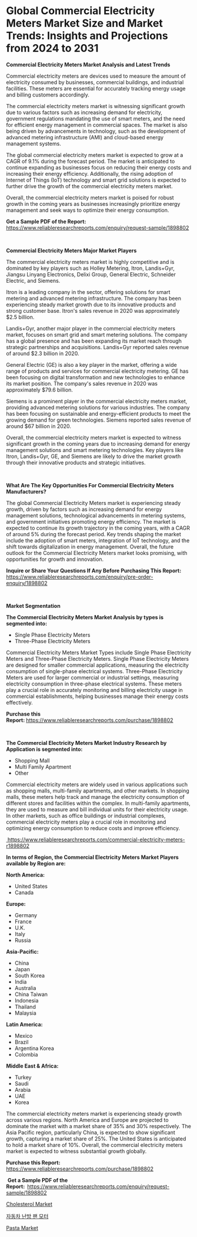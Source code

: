 <p><h1>Global Commercial Electricity Meters Market Size and Market Trends: Insights and Projections from 2024 to 2031</h1></p><p><strong>Commercial Electricity Meters Market Analysis and Latest Trends</strong></p>
<p><p>Commercial electricity meters are devices used to measure the amount of electricity consumed by businesses, commercial buildings, and industrial facilities. These meters are essential for accurately tracking energy usage and billing customers accordingly.</p><p>The commercial electricity meters market is witnessing significant growth due to various factors such as increasing demand for electricity, government regulations mandating the use of smart meters, and the need for efficient energy management in commercial spaces. The market is also being driven by advancements in technology, such as the development of advanced metering infrastructure (AMI) and cloud-based energy management systems.</p><p>The global commercial electricity meters market is expected to grow at a CAGR of 9.1% during the forecast period. The market is anticipated to continue expanding as businesses focus on reducing their energy costs and increasing their energy efficiency. Additionally, the rising adoption of Internet of Things (IoT) technology and smart grid solutions is expected to further drive the growth of the commercial electricity meters market.</p><p>Overall, the commercial electricity meters market is poised for robust growth in the coming years as businesses increasingly prioritize energy management and seek ways to optimize their energy consumption.</p></p>
<p><strong>Get a Sample PDF of the Report:&nbsp;</strong> <a href="https://www.reliableresearchreports.com/enquiry/request-sample/1898802">https://www.reliableresearchreports.com/enquiry/request-sample/1898802</a></p>
<p>&nbsp;</p>
<p><strong>Commercial Electricity Meters Major Market Players</strong></p>
<p><p>The commercial electricity meters market is highly competitive and is dominated by key players such as Holley Metering, Itron, Landis+Gyr, Jiangsu Linyang Electronics, Delixi Group, General Electric, Schneider Electric, and Siemens.</p><p>Itron is a leading company in the sector, offering solutions for smart metering and advanced metering infrastructure. The company has been experiencing steady market growth due to its innovative products and strong customer base. Itron's sales revenue in 2020 was approximately $2.5 billion.</p><p>Landis+Gyr, another major player in the commercial electricity meters market, focuses on smart grid and smart metering solutions. The company has a global presence and has been expanding its market reach through strategic partnerships and acquisitions. Landis+Gyr reported sales revenue of around $2.3 billion in 2020.</p><p>General Electric (GE) is also a key player in the market, offering a wide range of products and services for commercial electricity metering. GE has been focusing on digital transformation and new technologies to enhance its market position. The company's sales revenue in 2020 was approximately $79.6 billion.</p><p>Siemens is a prominent player in the commercial electricity meters market, providing advanced metering solutions for various industries. The company has been focusing on sustainable and energy-efficient products to meet the growing demand for green technologies. Siemens reported sales revenue of around $67 billion in 2020.</p><p>Overall, the commercial electricity meters market is expected to witness significant growth in the coming years due to increasing demand for energy management solutions and smart metering technologies. Key players like Itron, Landis+Gyr, GE, and Siemens are likely to drive the market growth through their innovative products and strategic initiatives.</p></p>
<p>&nbsp;</p>
<p><strong>What Are The Key Opportunities For Commercial Electricity Meters Manufacturers?</strong></p>
<p><p>The global Commercial Electricity Meters market is experiencing steady growth, driven by factors such as increasing demand for energy management solutions, technological advancements in metering systems, and government initiatives promoting energy efficiency. The market is expected to continue its growth trajectory in the coming years, with a CAGR of around 5% during the forecast period. Key trends shaping the market include the adoption of smart meters, integration of IoT technology, and the shift towards digitalization in energy management. Overall, the future outlook for the Commercial Electricity Meters market looks promising, with opportunities for growth and innovation.</p></p>
<p><strong>Inquire or Share Your Questions If Any Before Purchasing This Report:</strong> <a href="https://www.reliableresearchreports.com/enquiry/pre-order-enquiry/1898802">https://www.reliableresearchreports.com/enquiry/pre-order-enquiry/1898802</a></p>
<p>&nbsp;</p>
<p><strong>Market Segmentation</strong></p>
<p><strong>The Commercial Electricity Meters Market Analysis by types is segmented into:</strong></p>
<p><ul><li>Single Phase Electricity Meters</li><li>Three-Phase Electricity Meters</li></ul></p>
<p><p>Commercial Electricity Meters Market Types include Single Phase Electricity Meters and Three-Phase Electricity Meters. Single Phase Electricity Meters are designed for smaller commercial applications, measuring the electricity consumption of single-phase electrical systems. Three-Phase Electricity Meters are used for larger commercial or industrial settings, measuring electricity consumption in three-phase electrical systems. These meters play a crucial role in accurately monitoring and billing electricity usage in commercial establishments, helping businesses manage their energy costs effectively.</p></p>
<p><strong>Purchase this Report:&nbsp;</strong><a href="https://www.reliableresearchreports.com/purchase/1898802">https://www.reliableresearchreports.com/purchase/1898802</a></p>
<p>&nbsp;</p>
<p><strong>The Commercial Electricity Meters Market Industry Research by Application is segmented into:</strong></p>
<p><ul><li>Shopping Mall</li><li>Multi Family Apartment</li><li>Other</li></ul></p>
<p><p>Commercial electricity meters are widely used in various applications such as shopping malls, multi-family apartments, and other markets. In shopping malls, these meters help track and manage the electricity consumption of different stores and facilities within the complex. In multi-family apartments, they are used to measure and bill individual units for their electricity usage. In other markets, such as office buildings or industrial complexes, commercial electricity meters play a crucial role in monitoring and optimizing energy consumption to reduce costs and improve efficiency.</p></p>
<p><a href="https://www.reliableresearchreports.com/commercial-electricity-meters-r1898802">&nbsp;https://www.reliableresearchreports.com/commercial-electricity-meters-r1898802</a></p>
<p><strong>In terms of Region, the Commercial Electricity Meters Market Players available by Region are:</strong></p>
<p>
    <p> <strong> North America: </strong>
        <ul>
            <li>United States</li>
            <li>Canada</li>
        </ul>
        </p> 
    <p> <strong> Europe: </strong>
        <ul>
            <li>Germany</li>
            <li>France</li>
            <li>U.K.</li>
            <li>Italy</li>
            <li>Russia</li>
        </ul>
        </p> 
    <p> <strong> Asia-Pacific: </strong>
        <ul>
            <li>China</li>
            <li>Japan</li>
            <li>South Korea</li>
            <li>India</li>
            <li>Australia</li>
            <li>China Taiwan</li>
            <li>Indonesia</li>
            <li>Thailand</li>
            <li>Malaysia</li>
        </ul>
        </p> 
    <p> <strong> Latin America: </strong>
        <ul>
            <li>Mexico</li>
            <li>Brazil</li>
            <li>Argentina Korea</li>
            <li>Colombia</li>
        </ul>
        </p> 
    <p> <strong> Middle East & Africa: </strong>
        <ul>
            <li>Turkey</li>
            <li>Saudi</li>
            <li>Arabia</li>
            <li>UAE</li>
            <li>Korea</li>
        </ul>
    </p>
    </p>
<p><p>The commercial electricity meters market is experiencing steady growth across various regions. North America and Europe are projected to dominate the market with a market share of 35% and 30% respectively. The Asia Pacific region, particularly China, is expected to show significant growth, capturing a market share of 25%. The United States is anticipated to hold a market share of 10%. Overall, the commercial electricity meters market is expected to witness substantial growth globally.</p></p>
<p><strong>Purchase this Report: </strong><a href="https://www.reliableresearchreports.com/purchase/1898802">https://www.reliableresearchreports.com/purchase/1898802</a></p>
<p>&nbsp;<strong>Get a Sample PDF of the Report:&nbsp;&nbsp;</strong><a href="https://www.reliableresearchreports.com/enquiry/request-sample/1898802">https://www.reliableresearchreports.com/enquiry/request-sample/1898802</a></p>
<p><strong></strong></p>
<p><p><a href="https://github.com/itulahketika112/Market-Research-Report-List-1/blob/main/cholesterol-market.md">Cholesterol Market</a></p><p><a href="https://github.com/ZacharyScthmitt4465/Market-Research-Report-List-2/blob/main/2735888162833.md">자동차 난방 팬 모터</a></p><p><a href="https://github.com/NorbertYates/Market-Research-Report-List-5/blob/main/pasta-market.md">Pasta Market</a></p></p>